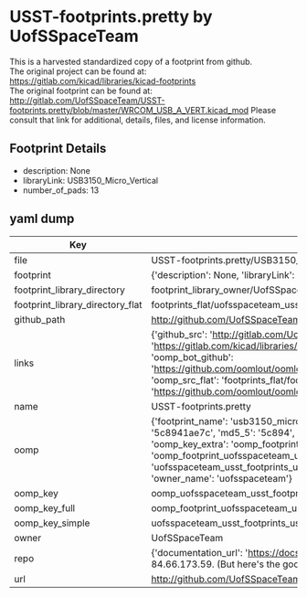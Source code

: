 # USST-footprints.pretty by UofSSpaceTeam  
This is a harvested standardized copy of a footprint from github.  
The original project can be found at:  
https://gitlab.com/kicad/libraries/kicad-footprints  
The original footprint can be found at:
http://gitlab.com/UofSSpaceTeam/USST-footprints.pretty/blob/master/WRCOM_USB_A_VERT.kicad_mod
Please consult that link for additional, details, files, and license information.  
## Footprint Details
* description: None  
* libraryLink: USB3150_Micro_Vertical  
* number_of_pads: 13  
## yaml dump  
| Key | Value |  
| --- | --- |  
| file | USST-footprints.pretty/USB3150_Micro_Vertical.kicad_mod |  
| footprint | {'description': None, 'libraryLink': 'USB3150_Micro_Vertical', 'number_of_pads': 13} |  
| footprint_library_directory | footprint_library_owner/UofSSpaceTeam_USST-footprints.pretty |  
| footprint_library_directory_flat | footprints_flat/uofsspaceteam_usst_footprints_usb3150_micro_vertical/working |  
| github_path | http://github.com/UofSSpaceTeam/USST-footprints.pretty/blob/master/USB3150_Micro_Vertical.kicad_mod |  
| links | {'github_src': 'http://gitlab.com/UofSSpaceTeam/USST-footprints.pretty/blob/master/WRCOM_USB_A_VERT.kicad_mod', 'github_src_repo': 'https://gitlab.com/kicad/libraries/kicad-footprints', 'oomp_bot': 'footprints/uofsspaceteam_usst_footprints_usb3150_micro_vertical/working', 'oomp_bot_github': 'https://github.com/oomlout/oomlout_oomp_footprint_bot/tree/main/footprints/uofsspaceteam_usst_footprints_usb3150_micro_vertical/working', 'oomp_src_flat': 'footprints_flat/footprints_flat/uofsspaceteam_usst_footprints_usb3150_micro_vertical/working', 'oomp_src_flat_github': 'https://github.com/oomlout/oomlout_oomp_footprint_src/tree/main/footprints_flat/uofsspaceteam_usst_footprints_usb3150_micro_vertical/working'} |  
| name | USST-footprints.pretty |  
| oomp | {'footprint_name': 'usb3150_micro_vertical', 'library_name': 'usst_footprints', 'md5': '5c8941ae7c0a638713dd57dcbe736928', 'md5_10': '5c8941ae7c', 'md5_5': '5c894', 'md5_6': '5c8941', 'oomp_key': 'oomp_uofsspaceteam_usst_footprints_usb3150_micro_vertical', 'oomp_key_extra': 'oomp_footprint_uofsspaceteam_usst_footprints_usb3150_micro_vertical', 'oomp_key_full': 'oomp_footprint_uofsspaceteam_usst_footprints_usb3150_micro_vertical_5c8941', 'oomp_key_simple': 'uofsspaceteam_usst_footprints_usb3150_micro_vertical', 'original_filename': 'USST-footprints.pretty/USB3150_Micro_Vertical.kicad_mod', 'owner_name': 'uofsspaceteam'} |  
| oomp_key | oomp_uofsspaceteam_usst_footprints_usb3150_micro_vertical |  
| oomp_key_full | oomp_footprint_uofsspaceteam_usst_footprints_usb3150_micro_vertical |  
| oomp_key_simple | uofsspaceteam_usst_footprints_usb3150_micro_vertical |  
| owner | UofSSpaceTeam |  
| repo | {'documentation_url': 'https://docs.github.com/rest/overview/resources-in-the-rest-api#rate-limiting', 'message': "API rate limit exceeded for 84.66.173.59. (But here's the good news: Authenticated requests get a higher rate limit. Check out the documentation for more details.)"} |  
| url | http://github.com/UofSSpaceTeam/USST-footprints.pretty |  

